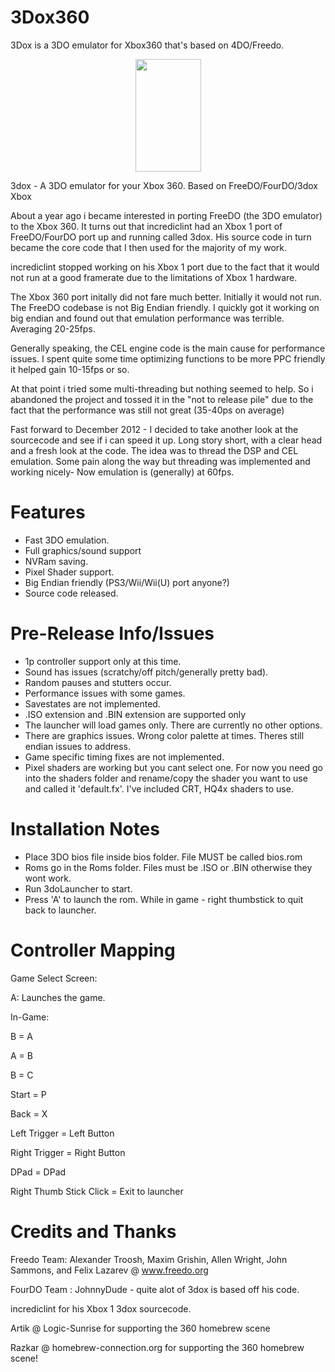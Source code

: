# 3Dox360
 3Dox is a 3DO emulator for Xbox360 that's based on 4DO/Freedo.


<p align="center">
  <img width="105" height="180" src="https://github.com/user-attachments/assets/84625650-9855-41fb-9935-8b336aef645f">
</p>

3dox - A 3DO emulator for your Xbox 360. Based on FreeDO/FourDO/3dox Xbox

About a year ago i became interested in porting FreeDO (the 3DO emulator) to the Xbox 360. It turns out that incrediclint had an Xbox 1 port of FreeDO/FourDO port up and running called 3dox. His source code in turn became the core code that I then used for the majority of my work.

incrediclint stopped working on his Xbox 1 port due to the fact that it would not run at a good framerate due to the limitations of Xbox 1 hardware.

The Xbox 360 port initally did not fare much better. Initially it would not run. The FreeDO codebase is not Big Endian friendly. I quickly got it working on big endian and found out that emulation performance was terrible. Averaging 20-25fps.

Generally speaking, the CEL engine code is the main cause for performance issues. I spent quite some time optimizing functions to be more PPC friendly it helped gain 10-15fps or so.

At that point i tried some multi-threading but nothing seemed to help. So i abandoned the project and tossed it in the "not to release pile" due to the fact that the performance was still not great (35-40ps on average)

Fast forward to December 2012 - I decided to take another look at the sourcecode and see if i can speed it up. Long story short,  with a clear head and a fresh look at the code. The idea was to thread the DSP and CEL emulation. Some pain along the way but threading was implemented and working nicely-  Now emulation is (generally) at 60fps.

Features
========

- Fast 3DO emulation.
- Full graphics/sound support
- NVRam saving.
- Pixel Shader support.
- Big Endian friendly (PS3/Wii/Wii(U) port anyone?)
- Source code released.

Pre-Release Info/Issues
=======================

- 1p controller support only at this time.
- Sound has issues (scratchy/off pitch/generally pretty bad). 
- Random pauses and stutters occur.
- Performance issues with some games.
- Savestates are not implemented.
- .ISO extension and .BIN extension are supported only
- The launcher will load games only. There are currently no other options.
- There are graphics issues. Wrong color palette at times. Theres still endian issues to address.
- Game specific timing fixes are not implemented.
- Pixel shaders are working but you cant select one. For now you need go into the shaders folder and rename/copy the shader you want to use and called it 'default.fx'. I've included CRT, HQ4x shaders to use.


Installation Notes
==================

- Place 3DO bios file inside bios folder. File MUST be called bios.rom
- Roms go in the Roms folder. Files must be .ISO or .BIN otherwise they wont work.
- Run 3doLauncher to start.
- Press 'A' to launch the rom. While in game - right thumbstick to quit back to launcher.


Controller Mapping
==================

 Game Select Screen:
 
  A: Launches the game.
	
 In-Game:
 
  B = A
  
  A = B
  
  B = C
  
  Start = P
  
  Back = X
  
  Left Trigger = Left Button
  
  Right Trigger = Right Button
  
  DPad = DPad
  
  Right Thumb Stick Click = Exit to launcher


Credits and Thanks
==================

Freedo Team: Alexander Troosh, Maxim Grishin, Allen Wright, John Sammons, and Felix Lazarev @ www.freedo.org

FourDO Team : JohnnyDude - quite alot of 3dox is based off his code.

incrediclint for his Xbox 1 3dox sourcecode.

Artik @ Logic-Sunrise for supporting the 360 homebrew scene

Razkar @ homebrew-connection.org for supporting the 360 homebrew scene!
